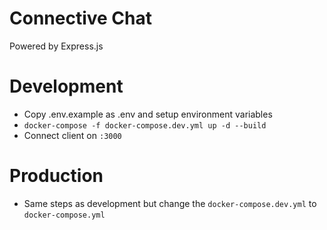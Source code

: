# Connective Chat
Powered by Express.js

# Development
- Copy .env.example as .env and setup environment variables
- `docker-compose -f docker-compose.dev.yml up -d --build`
- Connect client on `:3000`

# Production
- Same steps as development but change the `docker-compose.dev.yml` to `docker-compose.yml`